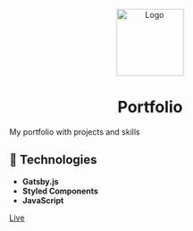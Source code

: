 <p align="center">
    <img alt="Logo" src="https://imgur.com/xwKFibw.png" width="120" />
</p>
<h1 align="center">
  Portfolio
</h1>

My portfolio with projects and skills


## 🚀 Technologies

* **Gatsby.js**
* **Styled Components**
* **JavaScript**

[Live](https://kwitucki.netlify.app/)

